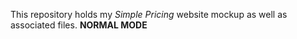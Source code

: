 This repository holds my *Simple Pricing* website mockup as well as associated files.
**NORMAL MODE**
